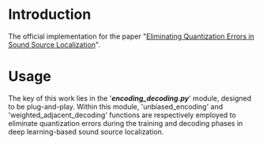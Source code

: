 # Introduction
The official implementation for the paper "[Eliminating Quantization Errors in Sound Source Localization](https://arxiv.org/abs/2311.12305)".

# Usage
The key of this work lies in the '***encoding_decoding.py***' module, designed to be plug-and-play. Within this module, 'unbiased_encoding' and 'weighted_adjacent_decoding' functions are respectively employed to eliminate quantization errors during the training and decoding phases in deep learning-based sound source localization.